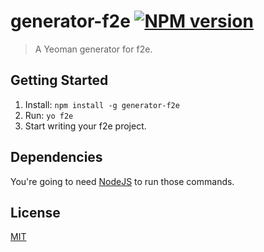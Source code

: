 # generator-f2e [![NPM version](https://badge.fury.io/js/generator-f2e.png)](http://badge.fury.io/js/generator-f2e)

> A Yeoman generator for f2e.

## Getting Started

1. Install: `npm install -g generator-f2e`
3. Run: `yo f2e`
4. Start writing your f2e project.

## Dependencies

You're going to need [NodeJS](http://nodejs.org/download/) to run those commands.

## License

[MIT](http://rem.mit-license.org/)